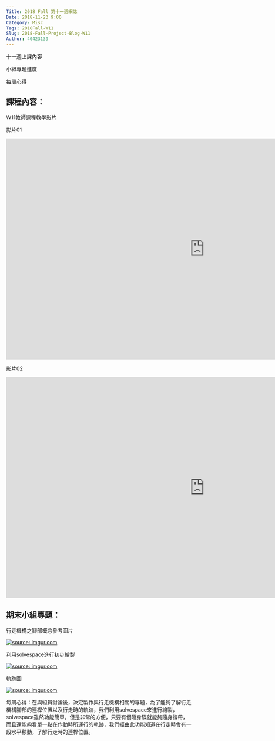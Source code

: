 ```yaml
---
Title: 2018 Fall 第十一週網誌
Date: 2018-11-23 9:00
Category: Misc
Tags: 2018Fall-W11
Slug: 2018-Fall-Project-Blog-W11
Author: 40423139
---
```


十一週上課內容

小組專題進度

每周心得

<!-- PELICAN_END_SUMMARY -->

## 課程內容：

W11教師課程教學影片

影片01
<iframe width="1080" height="600" src="https://www.youtube.com/embed/2QDqaj_oF3U" frameborder="0" allow="accelerometer; autoplay; encrypted-media; gyroscope; picture-in-picture" allowfullscreen></iframe>

影片02
<iframe width="1080" height="600" src="https://www.youtube.com/embed/Ui_8E4fIzXE" frameborder="0" allow="accelerometer; autoplay; encrypted-media; gyroscope; picture-in-picture" allowfullscreen></iframe>


## 期末小組專題：

行走機構之腳部概念參考圖片

<a href="https://imgur.com/EJ8mi3M"><img src="https://i.imgur.com/EJ8mi3M.jpg" title="source: imgur.com" /></a>

利用solvespace進行初步繪製

<a href="https://imgur.com/veFDNcL"><img src="https://i.imgur.com/veFDNcL.png" title="source: imgur.com" /></a>

軌跡圖

<a href="https://imgur.com/i1u2rfp"><img src="https://i.imgur.com/i1u2rfp.png" title="source: imgur.com" /></a>


每周心得：在與組員討論後，決定製作與行走機構相關的專題，為了能夠了解行走機構腳部的連桿位置以及行走時的軌跡，我們利用solvespace來進行繪製，solvespace雖然功能簡單，但是非常的方便，只要有個隨身碟就能夠隨身攜帶，而且還能夠看單一點在作動時所運行的軌跡，我們經由此功能知道在行走時會有一段水平移動，了解行走時的連桿位置。